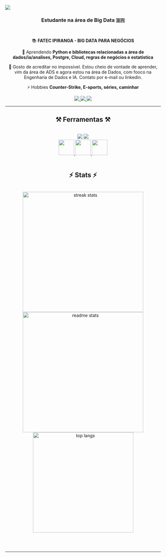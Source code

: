 ![](https://komarev.com/ghpvc/?username=nyudji&color=green&style=flat-square&abbreviated=true)

<h3 align="center">Estudante na área de Big Data  🇧🇷</h3>

<br/>

<div align="center">
 
 📚 **FATEC IPIRANGA - BIG DATA PARA NEGÓCIOS**
 
 🌱 Aprendendo **Python e bibliotecas relacionadas a área de dados/ia/analises, Postgre, Cloud, regras de negócios e estatística**

💬 Gosto de acreditar no impossível. Estou cheio de vontade de aprender, vim da área de ADS e agora estou na área de Dados, com fooco na Engenharia de Dados e IA. Contato por e-mail ou linkedin.

⚡ Hobbies **Counter-Strike, E-sports, séries, caminhar**

 </div>
 
<div align="center"> 
  <a href="mailto:knyudji@gmail.com">
    <img src="https://img.shields.io/badge/Gmail-333333?style=for-the-badge&logo=gmail&logoColor=red" />
  </a>
  <a href="https://www.linkedin.com/in/nyudji/" target="_blank">
    <img src="https://img.shields.io/badge/LinkedIn-0077B5?style=for-the-badge&logo=linkedin&logoColor=white" target="_blank" />
  </a>
  <a href="https://nyudji.github.io" target="_blank">
     <img src="https://img.shields.io/badge/Portfolio-FF5722?style=for-the-badge&logo=todoist&logoColor=white" target="_blank" /> <!-- sqlite, safari, google-chrome are other good icon options -->
  </a>
</div>

 <hr/>
 
<h2 align="center">⚒️ Ferramentas ⚒️</h2>
<br/>
<div align="center">
    <img src="https://skillicons.dev/icons?i=python,mongodb,mysql,postgres" />
    <img src="https://skillicons.dev/icons?i=vscode,sublime,github,git" /><br>
    <a href='https://jupyter.org/'>
    <img src="https://cdn.jsdelivr.net/gh/devicons/devicon/icons/jupyter/jupyter-original-wordmark.svg" width="50" height="50" />
    </a>
    <a href='https://pandas.pydata.org/'>
    <img src="https://pandas.pydata.org/static/img/pandas_secondary.svg" width="50" height="50" />
    </a>
    </a>
    <a href='https://neo4j.com/'>
    <img src="https://cdn.jsdelivr.net/gh/devicons/devicon/icons/neo4j/neo4j-original.svg" width="50" height="50" />
    </a>
</div>

<br/>


<h2 align="center">⚡ Stats ⚡</h2>
<br>
<div align=center>
  <img width=390 src="https://github-readme-streak-stats-salesp07.vercel.app/?user=nyudji&count_private=true&theme=react&border_radius=10" alt="streak stats"/>
  <img width=390 src="https://github-readme-stats-salesp07.vercel.app/api?username=nyudji&count_private=true&show_icons=true&theme=react&rank_icon=github&border_radius=10" alt="readme stats" />
  <br/>
  <img width=325 align="center" src="https://github-readme-stats-salesp07.vercel.app/api/top-langs/?username=nyudji&hide=HTML&langs_count=8&layout=compact&theme=react&border_radius=10&size_weight=0.5&count_weight=0.5&exclude_repo=github-readme-stats" alt="top langs" />
</div>

<br/><br/>

<hr/>

